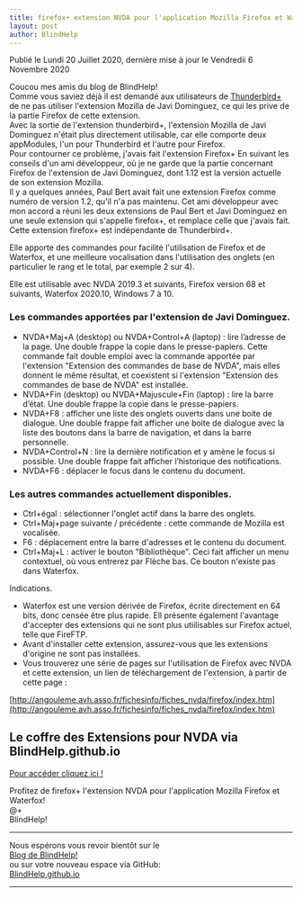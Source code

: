 ```yaml
---
title: firefox+ extension NVDA pour l'application Mozilla Firefox et Waterfox
layout: post
author: BlindHelp
---
```


<footer>Publié le Lundi 20 Juillet 2020, dernière mise à jour le Vendredii 6 Novembre 2020</footer>


Coucou mes amis du blog de BlindHelp!    
Comme vous saviez déjà il est demandé aux utilisateurs de [Thunderbird+](http://www.rptools.org/Outils-DV/NVDA-ThunderbirdPlus.html#toc3) de ne pas utiliser l'extension Mozilla de Javi Dominguez, ce qui les prive de la partie Firefox de cette extension.    
Avec la sortie de l'extension thunderbird+, l'extension Mozilla de Javi Dominguez n'était plus directement utilisable, car elle comporte deux appModules, l'un pour Thunderbird et l'autre pour Firefox.    
Pour contourner ce problème, j'avais fait l'extension Firefox+ En suivant les conseils d'un ami développeur, où je ne garde que la partie concernant Firefox de l'extension de Javi Dominguez, dont 1.12 est la version actuelle de son extension Mozilla.    
Il y a quelques années, Paul Bert avait fait une extension Firefox comme numéro de version 1.2, qu'il n'a pas maintenu. Cet ami développeur  avec mon accord a réuni les deux extensions de Paul Bert et Javi Dominguez en une seule extension qui s'appelle firefox+, et remplace celle que j'avais fait.
Cette extension firefox+ est indépendante de Thunderbird+.    

Elle apporte des commandes pour facilité l'utilisation de Firefox et de Waterfox, et une meilleure vocalisation dans l'utilisation des onglets (en particulier le rang et le total, par exemple 2 sur 4).

Elle est utilisable avec NVDA 2019.3 et suivants, Firefox version 68 et suivants, Waterfox 2020.10, Windows 7 à 10.


### Les commandes apportées par l'extension de Javi Dominguez.
* NVDA+Maj+A (desktop) ou NVDA+Control+A (laptop) : lire l’adresse de la page. Une double frappe la copie dans le presse-papiers. Cette commande fait double emploi avec la commande apportée par l'extension "Extension des commandes de base de NVDA", mais elles donnent le même résultat, et coexistent si l'extension "Extension des commandes de base de NVDA" est installée.
* NVDA+Fin (desktop) ou NVDA+Majuscule+Fin (laptop) : lire la barre d’état. Une double frappe la copie dans le presse-papiers.
* NVDA+F8 : afficher une liste des onglets ouverts dans une boite de dialogue. Une double frappe fait afficher une boite de dialogue avec la liste des boutons dans la barre de navigation, et dans la barre personnelle.
* NVDA+Control+N : lire la dernière notification et y amène le focus si possible. Une double frappe fait afficher l’historique des notifications.
* NVDA+F6 : déplacer le focus dans le contenu du document.

### Les autres commandes actuellement disponibles.
* Ctrl+égal : sélectionner l'onglet actif dans la barre des onglets.
* Ctrl+Maj+page suivante / précédente : cette commande de Mozilla est vocalisée.
* F6 : déplacement entre la barre d'adresses et le contenu du document.
* Ctrl+Maj+L : activer le bouton "Bibliothèque". Ceci fait afficher un menu contextuel, où vous entrerez par Flèche bas. Ce bouton n'existe pas dans Waterfox.

Indications.

* Waterfox est une version dérivée de Firefox, écrite directement en 64 bits, donc censée être plus rapide. Ell présente également l'avantage d'accepter des extensions qui ne sont plus utiilisables sur Firefox actuel, telle que FireFTP.
* Avant d'installer cette extension, assurez-vous que les extensions d'origine ne sont pas installées.
* Vous trouverez une série de pages sur l'utilisation de Firefox avec NVDA et cette extension, un lien de téléchargement de l'extension, à partir de cette page :

[http://angouleme.avh.asso.fr/fichesinfo/fiches_nvda/firefox/index.htm](http://angouleme.avh.asso.fr/fichesinfo/fiches_nvda/firefox/index.htm)

## Le coffre des Extensions pour NVDA via BlindHelp.github.io ##
[Pour accéder cliquez ici !](https://blindhelp.github.io/Le%20coffre%20des%20Modules%20Complementaires%20pour%20NVDA.html)    

Profitez de firefox+ l'extension NVDA pour l'application Mozilla Firefox et Waterfox!    
@+    
BlindHelp!    

---

Nous espérons vous revoir bientôt sur le      
[Blog de BlindHelp!](http://blindhelp.blogspot.fr/)                    
ou sur  votre nouveau espace via GitHub:                     
[BlindHelp.github.io](https://blindhelp.github.io)                    

---